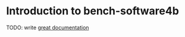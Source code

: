# Introduction to bench-software4b

TODO: write [great documentation](http://jacobian.org/writing/what-to-write/)
